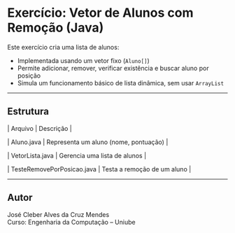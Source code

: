 # Exercício: Vetor de Alunos com Remoção (Java)

Este exercício cria uma lista de alunos:

- Implementada usando um vetor fixo (`Aluno[]`)
- Permite adicionar, remover, verificar existência e buscar aluno por posição
- Simula um funcionamento básico de lista dinâmica, sem usar `ArrayList`

---

## Estrutura

| Arquivo | Descrição |

| Aluno.java | Representa um aluno (nome, pontuação) |

| VetorLista.java | Gerencia uma lista de alunos |

| TesteRemovePorPosicao.java | Testa a remoção de um aluno |

---

## Autor
José Cleber Alves da Cruz Mendes  
Curso: Engenharia da Computação – Uniube
